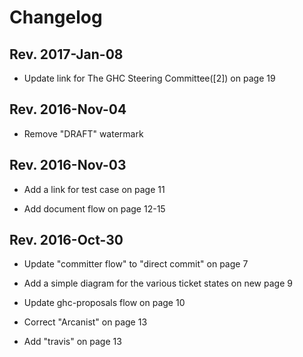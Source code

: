 # Changelog 

## Rev. 2017-Jan-08

   * Update link for The GHC Steering Committee([2]) on page 19


## Rev. 2016-Nov-04

   * Remove "DRAFT" watermark


## Rev. 2016-Nov-03

   * Add a link for test case on page 11

   * Add document flow on page 12-15


## Rev. 2016-Oct-30

   * Update "committer flow" to "direct commit" on page 7

   * Add a simple diagram for the various ticket states on new page 9

   * Update ghc-proposals flow on page 10

   * Correct "Arcanist" on page 13

   * Add "travis" on page 13

